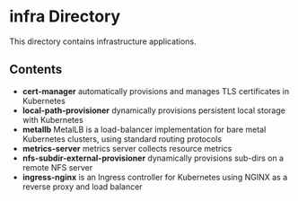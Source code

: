 # infra Directory

This directory contains infrastructure applications.

## Contents

- **cert-manager** automatically provisions and manages TLS certificates in Kubernetes
- **local-path-provisioner** dynamically provisions persistent local storage with Kubernetes
- **metallb** MetalLB is a load-balancer implementation for bare metal Kubernetes clusters, using standard routing protocols
- **metrics-server** metrics server collects resource metrics
- **nfs-subdir-external-provisioner** dynamically provisions sub-dirs on a remote NFS server
- **ingress-nginx** is an Ingress controller for Kubernetes using NGINX as a reverse proxy and load balancer
